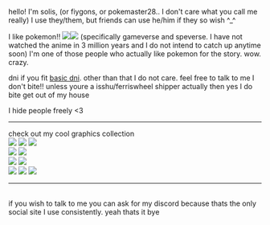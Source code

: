 hello! I'm solis, (or fiygons, or pokemaster28.. I don't care what you call me really) I use they/them, but friends can use he/him if they so wish ^\_^

I like pokemon!! <img src="https://barbara.crd.co/assets/images/gallery05/770177fc.gif"><img src="https://barbara.crd.co/assets/images/gallery05/a1c9e904.gif"> (specifically gameverse and speverse. I have not watched the anime in 3 million years and I do not intend to catch up anytime soon)
I'm one of those people who actually like pokemon for the story. wow. crazy.

dni if you fit <a href="listography.com/dni">basic dni</a>. other than that I do not care. feel free to talk to me I don't bite!!
unless youre a isshu/ferriswheel shipper actually then yes I do bite get out of my house

I hide people freely <3
<hr>
check out my cool graphics collection
<div>
<img src="https://barbara.crd.co/assets/images/gallery14/afec9a4a.gif">
<img src="https://barbara.crd.co/assets/images/gallery14/e05ea106.png">
<img src="https://barbara.crd.co/assets/images/gallery37/9a421fe1.jpg">
  <br>
<img src="https://supplies.ju.mp/assets/images/gallery07/31e73ba5.gif">
<img src="https://supplies.ju.mp/assets/images/gallery07/6903fca0.gif">
  <br>
<img src="https://y2k.neocities.org/blinkiez/newbatch/believe3a.gif">
<img src="https://y2k.neocities.org/blinkiez/newbatch/Blinkie_115__site_.gif">
  <br>
<img src="https://y2k.neocities.org/stamps/tumblr_inline_om9m6y9GqS1sl4v1e_500.gif">
<img src="https://y2k.neocities.org/stamps/tumblr_inline_pe6lvvSuP71v11djx_1280.gif">
<img src="https://y2k.neocities.org/stamps2/zn%20(1).gif">
  </div>
  <hr>
  <br>
  if you wish to talk to me you can ask for my discord because thats the only social site I use consistently. yeah thats it bye
  
